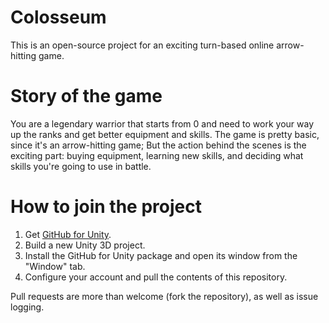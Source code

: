 # Colosseum

This is an open-source project for an exciting turn-based online arrow-hitting game.

# Story of the game

You are a legendary warrior that starts from 0 and need to work your way up the ranks and get better equipment and skills. 
The game is pretty basic, since it's an arrow-hitting game; 
But the action behind the scenes is the exciting part: buying equipment, learning new skills, and deciding what skills you're going to use in battle. 

# How to join the project

1. Get [GitHub for Unity](https://assetstore.unity.com/packages/tools/version-control/github-for-unity-118069).
2. Build a new Unity 3D project.
3. Install the GitHub for Unity package and open its window from the "Window" tab.
4. Configure your account and pull the contents of this repository.

Pull requests are more than welcome (fork the repository), as well as issue logging. 
